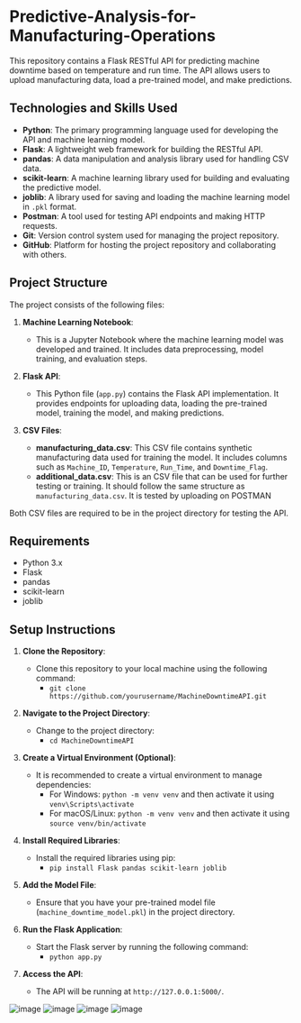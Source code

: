 # Predictive-Analysis-for-Manufacturing-Operations

This repository contains a Flask RESTful API for predicting machine downtime based on temperature and run time. The API allows users to upload manufacturing data, load a pre-trained model, and make predictions.

## Technologies and Skills Used

- **Python**: The primary programming language used for developing the API and machine learning model.
- **Flask**: A lightweight web framework for building the RESTful API.
- **pandas**: A data manipulation and analysis library used for handling CSV data.
- **scikit-learn**: A machine learning library used for building and evaluating the predictive model.
- **joblib**: A library used for saving and loading the machine learning model in `.pkl` format.
- **Postman**: A tool used for testing API endpoints and making HTTP requests.
- **Git**: Version control system used for managing the project repository.
- **GitHub**: Platform for hosting the project repository and collaborating with others.

## Project Structure

The project consists of the following files:

1. **Machine Learning Notebook**: 
   - This is a Jupyter Notebook where the machine learning model was developed and trained. It includes data preprocessing, model training, and evaluation steps.

2. **Flask API**: 
   - This Python file (`app.py`) contains the Flask API implementation. It provides endpoints for uploading data, loading the pre-trained model, training the model, and making predictions.

3. **CSV Files**:
   - **manufacturing_data.csv**: This CSV file contains synthetic manufacturing data used for training the model. It includes columns such as `Machine_ID`, `Temperature`, `Run_Time`, and `Downtime_Flag`.
   - **additional_data.csv**: This is an CSV file that can be used for further testing or training. It should follow the same structure as `manufacturing_data.csv`. It is tested by uploading on POSTMAN

Both CSV files are required to be in the project directory for testing the API.

## Requirements

- Python 3.x
- Flask
- pandas
- scikit-learn
- joblib

## Setup Instructions

1. **Clone the Repository**:
   - Clone this repository to your local machine using the following command:
     - `git clone https://github.com/yourusername/MachineDowntimeAPI.git`

2. **Navigate to the Project Directory**:
   - Change to the project directory:
     - `cd MachineDowntimeAPI`

3. **Create a Virtual Environment (Optional)**:
   - It is recommended to create a virtual environment to manage dependencies:
     - For Windows: `python -m venv venv` and then activate it using `venv\Scripts\activate`
     - For macOS/Linux: `python -m venv venv` and then activate it using `source venv/bin/activate`

4. **Install Required Libraries**:
   - Install the required libraries using pip:
     - `pip install Flask pandas scikit-learn joblib`

5. **Add the Model File**:
   - Ensure that you have your pre-trained model file (`machine_downtime_model.pkl`) in the project directory.

6. **Run the Flask Application**:
   - Start the Flask server by running the following command:
     - `python app.py`

7. **Access the API**:
   - The API will be running at `http://127.0.0.1:5000/`.

![image](https://github.com/user-attachments/assets/aa09ebe7-01e0-40c3-a92d-814add9d8752)
![image](https://github.com/user-attachments/assets/87fa57f2-ef96-4814-801d-ed75e781c40f)
![image](https://github.com/user-attachments/assets/d8c740bd-f7f9-4ecc-8903-2d60e08523f0)
![image](https://github.com/user-attachments/assets/81bc41ca-cecf-4371-8c22-f72c99b98822)



